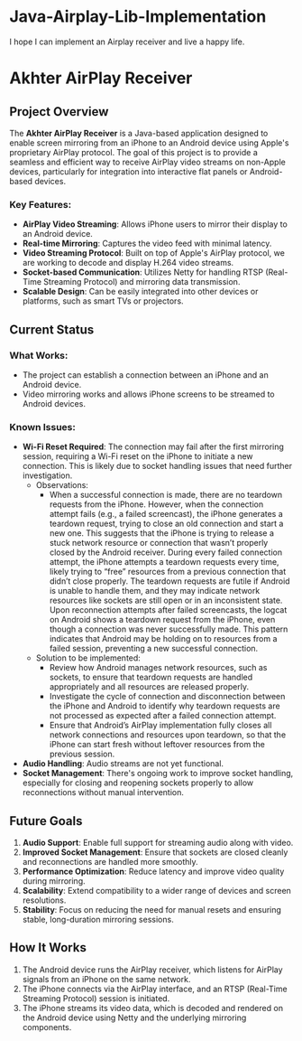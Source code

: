 # Java-Airplay-Lib-Implementation
I hope I can implement an Airplay receiver and live a happy life.

# Akhter AirPlay Receiver

## Project Overview

The **Akhter AirPlay Receiver** is a Java-based application designed to enable screen mirroring from an iPhone to an Android device using Apple's proprietary AirPlay protocol. The goal of this project is to provide a seamless and efficient way to receive AirPlay video streams on non-Apple devices, particularly for integration into interactive flat panels or Android-based devices.

### Key Features:
- **AirPlay Video Streaming**: Allows iPhone users to mirror their display to an Android device.
- **Real-time Mirroring**: Captures the video feed with minimal latency.
- **Video Streaming Protocol**: Built on top of Apple's AirPlay protocol, we are working to decode and display H.264 video streams.
- **Socket-based Communication**: Utilizes Netty for handling RTSP (Real-Time Streaming Protocol) and mirroring data transmission.
- **Scalable Design**: Can be easily integrated into other devices or platforms, such as smart TVs or projectors.

## Current Status

### What Works:
- The project can establish a connection between an iPhone and an Android device.
- Video mirroring works and allows iPhone screens to be streamed to Android devices.

### Known Issues:
- **Wi-Fi Reset Required**: The connection may fail after the first mirroring session, requiring a Wi-Fi reset on the iPhone to initiate a new connection. This is likely due to socket handling issues that need further investigation.
  - Observations:
    *   When a successful connection is made, there are no teardown requests from the iPhone. However, when the connection attempt fails (e.g., a failed screencast), the iPhone generates a teardown request, trying to close an old connection and start a new one. This suggests that the iPhone is trying to release a stuck network resource or connection that wasn’t properly closed by the Android receiver.
    During every failed connection attempt, the iPhone attempts a teardown requests every time, likely trying to “free” resources from a previous connection that didn’t close properly. The teardown requests are futile if Android is unable to handle them, and they may indicate network resources like sockets are still open or in an inconsistent state.
    Upon reconnection attempts after failed screencasts, the logcat on Android shows a teardown request from the iPhone, even though a connection was never successfully made. This pattern indicates that Android may be holding on to resources from a failed session, preventing a new successful connection.
  - Solution to be implemented:
    *	Review how Android manages network resources, such as sockets, to ensure that teardown requests are handled appropriately and all resources are released properly.
    *	Investigate the cycle of connection and disconnection between the iPhone and Android to identify why teardown requests are not processed as expected after a failed connection attempt.
    *	Ensure that Android’s AirPlay implementation fully closes all network connections and resources upon teardown, so that the iPhone can start fresh without leftover resources from the previous session.
- **Audio Handling**: Audio streams are not yet functional.
- **Socket Management**: There's ongoing work to improve socket handling, especially for closing and reopening sockets properly to allow reconnections without manual intervention.

## Future Goals
1. **Audio Support**: Enable full support for streaming audio along with video.
2. **Improved Socket Management**: Ensure that sockets are closed cleanly and reconnections are handled more smoothly.
3. **Performance Optimization**: Reduce latency and improve video quality during mirroring.
4. **Scalability**: Extend compatibility to a wider range of devices and screen resolutions.
5. **Stability**: Focus on reducing the need for manual resets and ensuring stable, long-duration mirroring sessions.

## How It Works

1. The Android device runs the AirPlay receiver, which listens for AirPlay signals from an iPhone on the same network.
2. The iPhone connects via the AirPlay interface, and an RTSP (Real-Time Streaming Protocol) session is initiated.
3. The iPhone streams its video data, which is decoded and rendered on the Android device using Netty and the underlying mirroring components.
